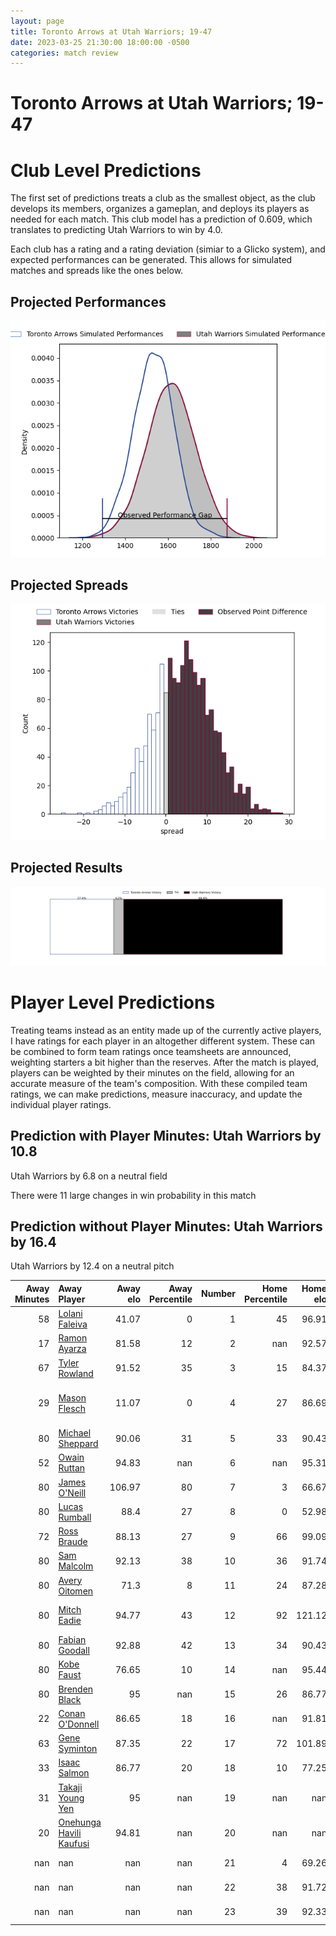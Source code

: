 ```yaml
---  
layout: page  
title: Toronto Arrows at Utah Warriors; 19-47  
date: 2023-03-25 21:30:00 18:00:00 -0500  
categories: match review  
---
```

# Toronto Arrows at Utah Warriors; 19-47

# Club Level Predictions


The first set of predictions treats a club as the smallest object, as the club develops its members, organizes a gameplan, and deploys its players as needed for each match. This club model has a prediction of 0.609, which translates to predicting Utah Warriors to win by 4.0.

Each club has a rating and a rating deviation (simiar to a Glicko system), and expected performances can be generated. This allows for simulated matches and spreads like the ones below.
## Projected Performances


![Projected Performances](plots/performances_2023-03-25-UtahWarriors-TorontoArrows.png)
## Projected Spreads


![Projected Spreads](plots/spreads_2023-03-25-UtahWarriors-TorontoArrows.png)
## Projected Results


![Projected Results](plots/resultbar_2023-03-25-UtahWarriors-TorontoArrows.png)
# Player Level Predictions


Treating teams instead as an entity made up of the currently active players, I have ratings for each player in an altogether different system. These can be combined to form team ratings once teamsheets are announced, weighting starters a bit higher than the reserves. After the match is played, players can be weighted by their minutes on the field, allowing for an accurate measure of the team's composition. With these compiled team ratings, we can make predictions, measure inaccuracy, and update the individual player ratings.
## Prediction with Player Minutes: Utah Warriors by 10.8


Utah Warriors by 6.8 on a neutral field

There were 11 large changes in win probability in this match
## Prediction without Player Minutes: Utah Warriors by 16.4


Utah Warriors by 12.4 on a neutral pitch



|   Away Minutes | Away Player                                                                  |   Away elo |   Away Percentile |   Number |   Home Percentile |   Home elo | Home Player                                                                 |   Home Minutes |
|---------------:|:-----------------------------------------------------------------------------|-----------:|------------------:|---------:|------------------:|-----------:|:----------------------------------------------------------------------------|---------------:|
|             58 | [Lolani Faleiva](..//playerfiles//LolaniFaleiva_cleaned.md)                  |      41.07 |                 0 |        1 |                45 |      96.91 | [Emerson Prior](..//playerfiles//EmersonPrior_cleaned.md)                   |             52 |
|             17 | [Ramon Ayarza](..//playerfiles//RamonAyarza_cleaned.md)                      |      81.58 |                12 |        2 |               nan |      92.57 | [Joey Backe](..//playerfiles//JoeyBacke_cleaned.md)                         |             52 |
|             67 | [Tyler Rowland](..//playerfiles//TylerRowland_cleaned.md)                    |      91.52 |                35 |        3 |                15 |      84.37 | [Angus McLellan](..//playerfiles//AngusMcLellan_cleaned.md)                 |             80 |
|             29 | [Mason Flesch](..//playerfiles//MasonFlesch_cleaned.md)                      |      11.07 |                 0 |        4 |                27 |      86.69 | [Jurie George van Vuuren](..//playerfiles//JurieGeorgevanVuuren_cleaned.md) |             52 |
|             80 | [Michael Sheppard](..//playerfiles//MichaelSheppard_cleaned.md)              |      90.06 |                31 |        5 |                33 |      90.43 | [Jamie Lane](..//playerfiles//JamieLane_cleaned.md)                         |             80 |
|             52 | [Owain Ruttan](..//playerfiles//OwainRuttan_cleaned.md)                      |      94.83 |               nan |        6 |               nan |      95.31 | [Jeremiah Noaese](..//playerfiles//JeremiahNoaese_cleaned.md)               |             80 |
|             80 | [James O'Neill](..//playerfiles//JamesO'Neill_cleaned.md)                    |     106.97 |                80 |        7 |                 3 |      66.67 | [Lance Williams](..//playerfiles//LanceWilliams_cleaned.md)                 |             70 |
|             80 | [Lucas Rumball](..//playerfiles//LucasRumball_cleaned.md)                    |      88.4  |                27 |        8 |                 0 |      52.98 | [Thomas Tu'avao](..//playerfiles//ThomasTu'avao_cleaned.md)                 |             80 |
|             72 | [Ross Braude](..//playerfiles//RossBraude_cleaned.md)                        |      88.13 |                27 |        9 |                66 |      99.09 | [Zion Going](..//playerfiles//ZionGoing_cleaned.md)                         |             63 |
|             80 | [Sam Malcolm](..//playerfiles//SamMalcolm_cleaned.md)                        |      92.13 |                38 |       10 |                36 |      91.74 | [Joel Hodgson](..//playerfiles//JoelHodgson_cleaned.md)                     |             80 |
|             80 | [Avery Oitomen](..//playerfiles//AveryOitomen_cleaned.md)                    |      71.3  |                 8 |       11 |                24 |      87.28 | [Joseph Mano](..//playerfiles//JosephMano_cleaned.md)                       |             80 |
|             80 | [Mitch Eadie](..//playerfiles//MitchEadie_cleaned.md)                        |      94.77 |                43 |       12 |                92 |     121.12 | [Tyler Luke Fisher](..//playerfiles//TylerLukeFisher_cleaned.md)            |             80 |
|             80 | [Fabian Goodall](..//playerfiles//FabianGoodall_cleaned.md)                  |      92.88 |                42 |       13 |                34 |      90.43 | [Mika Kruse](..//playerfiles//MikaKruse_cleaned.md)                         |             80 |
|             80 | [Kobe Faust](..//playerfiles//KobeFaust_cleaned.md)                          |      76.65 |                10 |       14 |               nan |      95.44 | [Logan Tago](..//playerfiles//LoganTago_cleaned.md)                         |             52 |
|             80 | [Brenden Black](..//playerfiles//BrendenBlack_cleaned.md)                    |      95    |               nan |       15 |                26 |      86.77 | [Caleb Makene](..//playerfiles//CalebMakene_cleaned.md)                     |             80 |
|             22 | [Conan O'Donnell](..//playerfiles//ConanO'Donnell_cleaned.md)                |      86.65 |                18 |       16 |               nan |      91.81 | [Olive Kilifi](..//playerfiles//OliveKilifi_cleaned.md)                     |             28 |
|             63 | [Gene Syminton](..//playerfiles//GeneSyminton_cleaned.md)                    |      87.35 |                22 |       17 |                72 |     101.89 | [Chad Gough](..//playerfiles//ChadGough_cleaned.md)                         |             28 |
|             33 | [Isaac Salmon](..//playerfiles//IsaacSalmon_cleaned.md)                      |      86.77 |                20 |       18 |                10 |      77.25 | [Saia Uhila](..//playerfiles//SaiaUhila_cleaned.md)                         |             28 |
|             31 | [Takaji Young Yen](..//playerfiles//TakajiYoungYen_cleaned.md)               |      95    |               nan |       19 |               nan |     nan    | nan                                                                         |            nan |
|             20 | [Onehunga Havili Kaufusi](..//playerfiles//OnehungaHaviliKaufusi_cleaned.md) |      94.81 |               nan |       20 |               nan |     nan    | nan                                                                         |            nan |
|            nan | nan                                                                          |     nan    |               nan |       21 |                 4 |      69.26 | [Bailey Wilson](..//playerfiles//BaileyWilson_cleaned.md)                   |             10 |
|            nan | nan                                                                          |     nan    |               nan |       22 |                38 |      91.72 | [Connor McLeod](..//playerfiles//ConnorMcLeod_cleaned.md)                   |             17 |
|            nan | nan                                                                          |     nan    |               nan |       23 |                39 |      92.33 | [Paul Lasike](..//playerfiles//PaulLasike_cleaned.md)                       |             28 |


